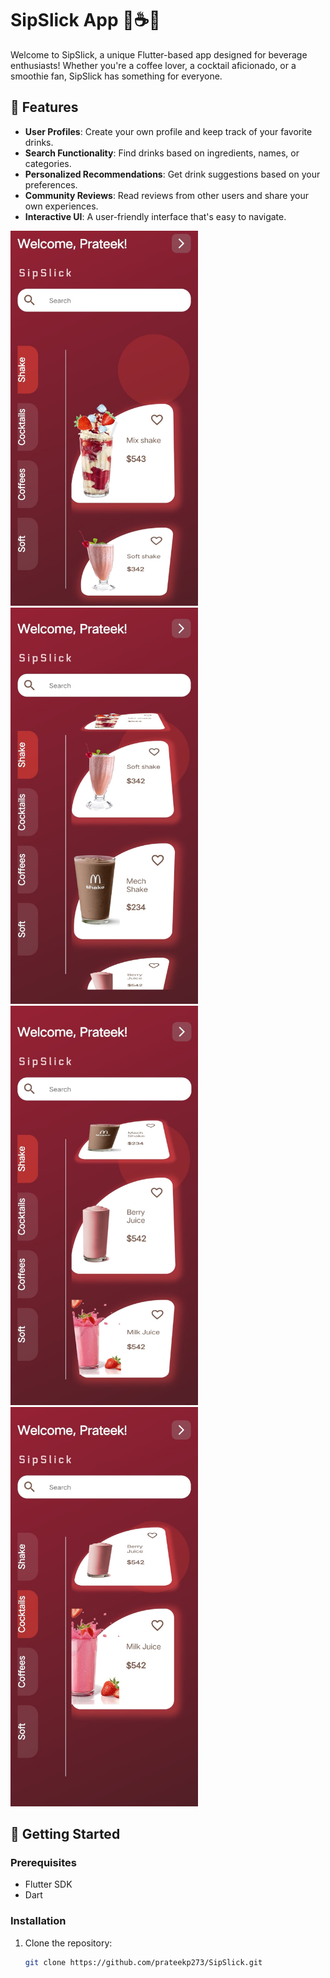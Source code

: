 # SipSlick App 🍹☕️🥤

Welcome to SipSlick, a unique Flutter-based app designed for beverage enthusiasts! Whether you're a coffee lover, a cocktail aficionado, or a smoothie fan, SipSlick has something for everyone.

## 🌟 Features

- **User Profiles**: Create your own profile and keep track of your favorite drinks.
- **Search Functionality**: Find drinks based on ingredients, names, or categories.
- **Personalized Recommendations**: Get drink suggestions based on your preferences.
- **Community Reviews**: Read reviews from other users and share your own experiences.
- **Interactive UI**: A user-friendly interface that's easy to navigate.

<img src="img_2.png" width="300"><img src="img_3.png" width="300">
<img src="img_4.png" width="300"><img src="img_5.png" width="300">

## 🚀 Getting Started

### Prerequisites

- Flutter SDK
- Dart

### Installation

1. Clone the repository:
   ```bash
   git clone https://github.com/prateekp273/SipSlick.git
